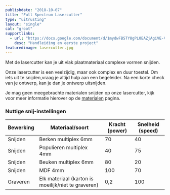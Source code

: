 ```yaml
---
publishdate: "2018-10-07"
title: "Full Spectrum Lasercutter"
type: "uitrusting"
layout: "single"
cat: "groot"
supportlinks:
  - url: "https://docs.google.com/document/d/1mydwFBSTY8gPL0EAZjAgiVE-VzGWdre3sjDqMsyVf00/edit?usp=sharing"
    desc: "Handleiding en eerste project"
featuredimage: lasercutter.jpg
---
```

Met de lasercutter kan je uit vlak plaatmateriaal complexe vormen snijden.

Onze lasercutter is een veelzijdig, maar ook complex en duur toestel. Om iets uit te snijden,vraag je altijd hulp aan een begeleider. Na een korte check van je ontwerp, kan je dan je ontwerp uitsnijden.

Je mag geen meegebrachte materialen snijden op onze lasercutter, kijk voor meer informatie hierover op de [materialen](/uitrusting/materialen/) pagina.

### Nuttige snij-instellingen

| Bewerking | Materiaal/soort | Kracht (power) | Snelheid (speed) | 
| ----- | ----- | ----- | ----- |
| Snijden | Berken multiplex 6mm | 70 | 40 | 
| Snijden | Populieren multiplex 4mm | 40 | 75 | 
| Snijden | Beuken multiplex 6mm | 80 | 20 | 
| Snijden | MDF 4mm | 100 | 70 | 
| Graveren | Elk materiaal (karton is moeilijk/niet te graveren) | 0,2 | 100 | 


